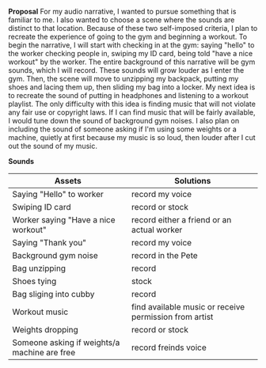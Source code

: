 **Proposal**
For my audio narrative, I wanted to pursue something that is familiar to me. I also wanted to choose a scene where the sounds are distinct to that location. Because of these two self-imposed criteria, I plan to recreate the experience of going to the gym and beginning a workout. To begin the narrative, I will start with checking in at the gym: saying "hello" to the worker checking people in, swiping my ID card, being told "have a nice workout" by the worker. The entire background of this narrative will be gym sounds, which I will record. These sounds will grow louder as I enter the gym. Then, the scene will move to unzipping my backpack, putting my shoes  and lacing them up, then sliding my bag into a locker. My next idea is to recreate the sound of putting in headphones and listening to a workout playlist. The only difficulty with this idea is finding music that will not violate any fair use or copyright laws. If I can find music that will be fairly available, I would tune down the sound of background gym noises. I also plan on including the sound of someone asking if I'm using some weights or a machine, quietly at first because my music is so loud, then louder after I cut out the sound of my music. 

**Sounds**

| **Assets** | **Solutions** | 
| ---------- | ------------- |
| Saying "Hello" to worker | record my voice |
| Swiping ID card | record or stock | 
| Worker saying "Have a nice workout" | record either a friend or an actual worker |
| Saying "Thank you" | record my voice |
| Background gym noise | record in the Pete |
| Bag unzipping | record |
| Shoes tying | stock |
| Bag sliging into cubby | record |
| Workout music | find available music or receive permission from artist |
| Weights dropping | record or stock |
| Someone asking if weights/a machine are free | record freinds voice | 

